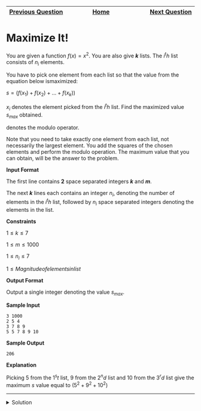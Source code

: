 | <img width=1000>[Previous Question](https://github.com/Kevin-Lago/python-hackerrank-solutions/tree/main/src/)</img> | <img width=1000>[Home](https://github.com/Kevin-Lago/python-hackerrank-solutions)</img> | <img width=1000>[Next Question](https://github.com/Kevin-Lago/python-hackerrank-solutions/tree/main/src/)</img> |
|:---|:---:|---:|

# Maximize It!

You are given a function $f(x) = x^2$. You are also give ___k___ lists. The $i^th$ list consists of $n_{i}$ elements.

You have to pick one element from each list so that the value from the equation below ismaximized:

$s = (f(x_{1}) + f(x_{2}) + ... + f(x_{k})) % m$

$x_{i}$ denotes the element picked from the $i^th$ list. Find the maximized value $s_{max}$ obtained.

$%$ denotes the modulo operator.

Note that you need to take exactly one element from each list, not necessarily the largest element. You add the squares of the chosen elements and perform the modulo operation. The maximum value that you can obtain, will be the answer to the problem.

__Input Format__

The first line contains __2__ space separated integers ___k___ and ___m___.

The next ___k___ lines each contains an integer $n_{i}$, denoting the number of elements in the $i^th$ list, followed by $n_{i}$ space separated integers denoting the elements in the list.

__Constraints__

$1 \le k \le 7$

$1 \le m \le 1000$

$1 \le n_{i} \le 7$

$1 \le Magnitude of elements in list$

__Output Format__

Output a single integer denoting the value $s_{max}$.

__Sample Input__

```
3 1000
2 5 4
3 7 8 9 
5 5 7 8 9 10 
```

__Sample Output__

```
206
```

__Explanation__

Picking $5$ from the $1^st$ list, $9$ from the $2^nd$ list and $10$ from the $3^rd$ list give the maximum $s$ value equal to $(5^2 + 9^2 + 10^2) % 1000 = 206$

---

<details><summary>Solution</summary>
    
```python
from itertools import product

if __name__ == '__main__':
    k, m = map(int, input().split())
    n = [list(map(int, input().split()))[1:] for i in range(k)]

    cartesian_product = list(product(*n))
    print(max([sum([e**2 for e in cartesian_product[i]]) % m for i in range(len(cartesian_product))]))
```
</details>